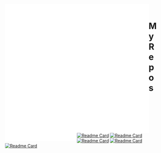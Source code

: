 <!--
<a href="https://github.com/anuraghazra/github-readme-stats">
  <img align="center" src="https://github-readme-stats.vercel.app/api?username=tsukasa-u&count_private=true" />
</a>

<a href="https://github.com/anuraghazra/github-readme-stats">
  <img align="center" src="https://github-readme-stats.vercel.app/api/top-langs/?username=tsukasa-u&layout=compact&langs_count=8" />
</a>
-->


<p>
<a herf="https://metrics.lecoq.io/insights?user=tsukasa-u">
  <img align="left" src="/left.svg" style="width: 47%; height: auto; display: flex;" />
  <img align="left" src="/right.svg" style="width: 47%; height: auto; display: flex;" />
</a>
</p>

<br>

<p>
  <h1 align="left">MyRepos</h1>

  [![Readme Card](https://github-readme-stats.vercel.app/api/pin/?username=tsukasa-u&repo=nbtMapEditor)](https://github.com/tsukasa-u/nbtMapEditor)
  [![Readme Card](https://github-readme-stats.vercel.app/api/pin/?username=tsukasa-u&repo=Recorditioner)](https://github.com/tsukasa-u/Recorditioner)
  [![Readme Card](https://github-readme-stats.vercel.app/api/pin/?username=tsukasa-u&repo=jarebon)](https://github.com/tsukasa-u/jarebon)
  [![Readme Card](https://github-readme-stats.vercel.app/api/pin/?username=tsukasa-u&repo=softCAN)](https://github.com/tsukasa-u/softCAN)
  [![Readme Card](https://github-readme-stats.vercel.app/api/pin/?username=tsukasa-u&repo=bookmarksEx)](https://github.com/tsukasa-u/bookmarksEx)

</p>

<!--
**tsukasa-u/tsukasa-u** is a ✨ _special_ ✨ repository because its `README.md` (this file) appears on your GitHub profile.

Here are some ideas to get you started:

- 🔭 I’m currently working on ...
- 🌱 I’m currently learning ...
- 👯 I’m looking to collaborate on ...
- 🤔 I’m looking for help with ...
- 💬 Ask me about ...
- 📫 How to reach me: ...
- 😄 Pronouns: ...
- ⚡ Fun fact: ...
-->
